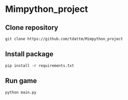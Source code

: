# Mimpython_project

## Clone repository

```
git clone https://github.com/tdattm/Mimpython_project
```

## Install package

```
pip install -r requirements.txt
```

## Run game

```
python main.py
```